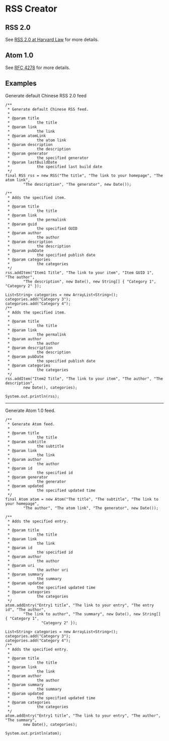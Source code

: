 RSS Creator
===========

RSS 2.0
-----------
See [RSS 2.0 at Harvard Law](http://cyber.law.harvard.edu/rss/rss.html) for more details.

Atom 1.0
-----------
See [RFC 4278](http://tools.ietf.org/html/rfc4287) for more details.

Examples
-----------

Generate default Chinese RSS 2.0 feed

	/**
	 * Generate default Chinese RSS feed.
	 * 
	 * @param title
	 *            the title
	 * @param link
	 *            the link
	 * @param atomLink
	 *            the atom link
	 * @param description
	 *            the description
	 * @param generator
	 *            the specified generator
	 * @param lastBuildDate
	 *            the specified last build date
	 */
	final RSS rss = new RSS("The title", "The link to your homepage", "The atom link",
			"The description", "The generator", new Date());
	
	/**
	 * Adds the specified item.
	 * 
	 * @param title
	 *            the title
	 * @param link
	 *            the permalink
	 * @param guid
	 *            the specified GUID
	 * @param author
	 *            the author
	 * @param description
	 *            the description
	 * @param pubDate
	 *            the specified publish date
	 * @param categories
	 *            the categories
	 */
	rss.addItem("Item1 Title", "The link to your item", "Item GUID 1", "The author",
			"The description", new Date(), new String[] { "Category 1", "Category 2" });
	
	List<String> categories = new ArrayList<String>();
	categories.add("Category 3");
	categories.add("Category 4");
	/**
	 * Adds the specified item.
	 * 
	 * @param title
	 *            the title
	 * @param link
	 *            the permalink
	 * @param author
	 *            the author
	 * @param description
	 *            the description
	 * @param pubDate
	 *            the specified publish date
	 * @param categories
	 *            the categories
	 */
	rss.addItem("Item2 Title", "The link to your item", "The author", "The description",
			new Date(), categories);
	
	System.out.println(rss);

- - - - - -

Generate Atom 1.0 feed.

	/**
	 * Generate Atom feed.
	 * 
	 * @param title
	 *            the title
	 * @param subtitle
	 *            the subtitle
	 * @param link
	 *            the link
	 * @param author
	 *            the author
	 * @param id
	 *            the specified id
	 * @param generator
	 *            the generator
	 * @param updated
	 *            the specified updated time
	 */
	final Atom atom = new Atom("The title", "The subtitle", "The link to your homepage",
			"The author", "The atom link", "The generator", new Date());
	
	/**
	 * Adds the specified entry.
	 * 
	 * @param title
	 *            the title
	 * @param link
	 *            the link
	 * @param id
	 *            the specified id
	 * @param author
	 *            the author
	 * @param uri
	 *            the author uri
	 * @param summary
	 *            the summary
	 * @param updated
	 *            the specified updated time
	 * @param categories
	 *            the categories
	 */
	atom.addEntry("Entry1 title", "The link to your entry", "The entry id", "The author",
			"The link to author", "The summary", new Date(), new String[] { "Category 1",
					"Category 2" });
	
	List<String> categories = new ArrayList<String>();
	categories.add("Category 3");
	categories.add("Category 4");
	/**
	 * Adds the specified entry.
	 * 
	 * @param title
	 *            the title
	 * @param link
	 *            the link
	 * @param author
	 *            the author
	 * @param summary
	 *            the summary
	 * @param updated
	 *            the specified updated time
	 * @param categories
	 *            the categories
	 */
	atom.addEntry("Entry1 title", "The link to your entry", "The author", "The summary",
			new Date(), categories);
	
	System.out.println(atom);
